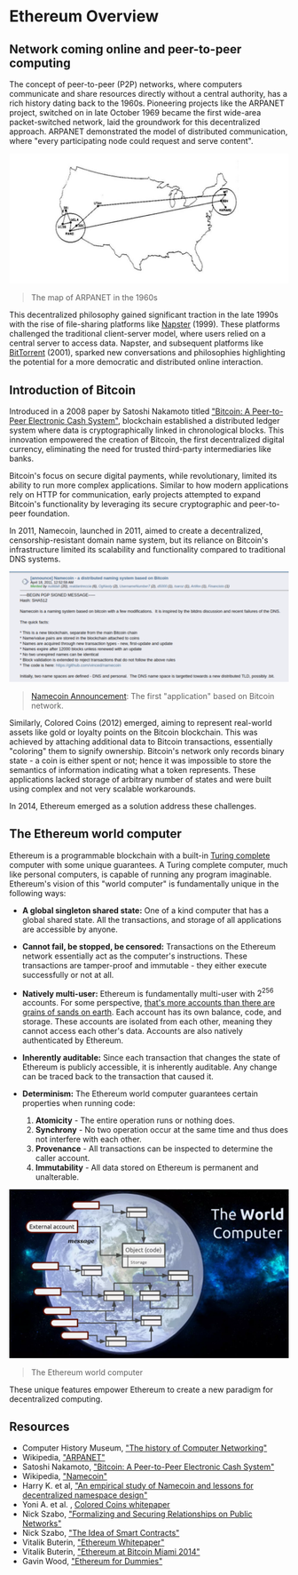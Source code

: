 # Ethereum Overview

## Network coming online and peer-to-peer computing

The concept of peer-to-peer (P2P) networks, where computers communicate and share resources directly without a central authority, has a rich history dating back to the 1960s. Pioneering projects like the ARPANET project, switched on in late October 1969 became the first wide-area packet-switched network, laid the groundwork for this decentralized approach. ARPANET demonstrated the model of distributed communication, where "every participating node could request and serve content".

![ARPANET-map](img/overview/ARPANET-map.jpg)
> The map of ARPANET in the 1960s

This decentralized philosophy gained significant traction in the late 1990s with the rise of file-sharing platforms like [Napster](https://en.wikipedia.org/wiki/Napster) (1999). These platforms challenged the traditional client-server model, where users relied on a central server to access data. Napster, and subsequent platforms like [BitTorrent](https://en.wikipedia.org/wiki/BitTorrent) (2001), sparked new conversations and philosophies highlighting the potential for a more democratic and distributed online interaction.

## Introduction of Bitcoin

Introduced in a 2008 paper by Satoshi Nakamoto titled ["Bitcoin: A Peer-to-Peer Electronic Cash System"](https://bitcoin.org/bitcoin.pdf), blockchain established a distributed ledger system where data is cryptographically linked in chronological blocks. This innovation empowered the creation of Bitcoin, the first decentralized digital currency, eliminating the need for trusted third-party intermediaries like banks.

Bitcoin's focus on secure digital payments, while revolutionary, limited its ability to run more complex applications. Similar to how modern applications rely on HTTP for communication, early projects attempted to expand Bitcoin's functionality by leveraging its secure cryptographic and peer-to-peer foundation.

In 2011, Namecoin, launched in 2011, aimed to create a decentralized, censorship-resistant domain name system, but its reliance on Bitcoin's infrastructure limited its scalability and functionality compared to traditional DNS systems.

![Namecoin](img/overview/namecoin.png)
> [Namecoin Announcement](https://bitcointalk.org/?topic=6017.0): The first "application" based on Bitcoin network.

Similarly, Colored Coins (2012) emerged, aiming to represent real-world assets like gold or loyalty points on the Bitcoin blockchain. This was achieved by attaching additional data to Bitcoin transactions, essentially "coloring" them to signify ownership. Bitcoin's network only records binary state - a coin is either spent or not; hence it was impossible to store the semantics of information indicating what a token represents. These applications lacked storage of arbitrary number of states and were built using complex and not very scalable workarounds.

In 2014, Ethereum emerged as a solution address these challenges.

## The Ethereum world computer

Ethereum is a programmable blockchain with a built-in [Turing complete](https://en.wikipedia.org/wiki/Turing_completeness) computer with some unique guarantees. A Turing complete computer, much like personal computers, is capable of running any program imaginable. Ethereum's vision of this "world computer" is fundamentally unique in the following ways:

- **A global singleton shared state:** One of a kind computer that has a global shared state. All the transactions, and storage of all applications are accessible by anyone.

- **Cannot fail, be stopped, be censored:** Transactions on the Ethereum network essentially act as the computer's instructions. These transactions are tamper-proof and immutable - they either execute successfully or not at all.

- **Natively multi-user:** Ethereum is fundamentally multi-user with $2^{256}$ accounts. For some perspective, [that's more accounts than there are grains of sands on earth](https://www.talkcrypto.org/blog/2019/04/08/all-you-need-to-know-about-2256/). Each account has its own balance, code, and storage. These accounts are isolated from each other, meaning they cannot access each other's data. Accounts are also natively authenticated by Ethereum.

- **Inherently auditable:** Since each transaction that changes the state of Ethereum is publicly accessible, it is inherently auditable. Any change can be traced back to the transaction that caused it.

- **Determinism:** The Ethereum world computer guarantees certain properties when running code:
  1. **Atomicity** - The entire operation runs or nothing does.
  2. **Synchrony** - No two operation occur at the same time and thus does not interfere with each other.
  3. **Provenance** - All transactions can be inspected to determine the caller account.
  4. **Immutability** - All data stored on Ethereum is permanent and unalterable.

![Ethereum world computer](img/overview/world-computer.png)
> The Ethereum world computer

These unique features empower Ethereum to create a new paradigm for decentralized computing.

## Resources

- Computer History Museum, ["The history of Computer Networking"](https://www.computerhistory.org/timeline/networking-the-web/)
- Wikipedia, ["ARPANET"](https://en.wikipedia.org/wiki/ARPANET)
- Satoshi Nakamoto, ["Bitcoin: A Peer-to-Peer Electronic Cash System"](https://bitcoin.org/bitcoin.pdf)
- Wikipedia, ["Namecoin"](https://en.wikipedia.org/wiki/Namecoin)
- Harry K. et al, ["An empirical study of Namecoin and lessons for decentralized namespace design"](https://www.cs.princeton.edu/~arvindn/publications/namespaces.pdf)
- Yoni A. et al. , [Colored Coins whitepaper](https://web.archive.org/web/20230404234458/https://www.etoro.com/wp-content/uploads/2022/03/Colored-Coins-white-paper-Digital-Assets.pdf)
- Nick Szabo, ["Formalizing and Securing Relationships on Public Networks"](https://web.archive.org/web/20040228033758/http://www.firstmonday.dk/ISSUES/issue2_9/szabo/index.html)
- Nick Szabo, ["The Idea of Smart Contracts"](https://web.archive.org/web/20040222163648/https://szabo.best.vwh.net/idea.html)
- Vitalik Buterin, ["Ethereum Whitepaper"](https://ethereum.org/content/whitepaper/whitepaper-pdf/Ethereum_Whitepaper_-_Buterin_2014.pdf)
- Vitalik Buterin, ["Ethereum at Bitcoin Miami 2014"](https://www.youtube.com/watch?v=l9dpjN3Mwps)
- Gavin Wood, ["Ethereum for Dummies"](https://www.youtube.com/watch?v=U_LK0t_qaPo)
